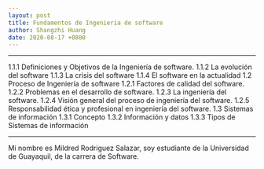 ```yaml
---
layout: post
title: Fundamentos de Ingenieria de software
author: Shangzhi Huang
date: 2020-08-17 +0800
---
```

---
1.1.1	Definiciones y Objetivos de la Ingeniería de software. 
1.1.2 La evolución del software 
1.1.3 La crisis del software 
1.1.4 El software en la actualidad 
1.2 Proceso de Ingeniería de software 
1.2.1 Factores de calidad del software. 
1.2.2 Problemas en el desarrollo de software. 
1.2.3 La ingeniería del software. 
1.2.4 Visión general del proceso de ingeniería del software. 
1.2.5 Responsabilidad ética y profesional en ingeniería del software. 
1.3 Sistemas de información 
1.3.1 Concepto 
1.3.2 Información y datos 
1.3.3 Tipos de Sistemas de información

---

Mi nombre es Mildred Rodriguez Salazar, soy estudiante de la Universidad de Guayaquil, de la carrera de Software.
